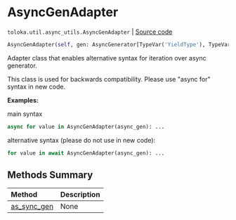 # AsyncGenAdapter
`toloka.util.async_utils.AsyncGenAdapter` | [Source code](https://github.com/Toloka/toloka-kit/blob/v1.1.2/src/util/async_utils.py#L358)

```python
AsyncGenAdapter(self, gen: AsyncGenerator[TypeVar('YieldType'), TypeVar('SendType')])
```

Adapter class that enables alternative syntax for iteration over async generator.


This class is used for backwards compatibility. Please use "async for" syntax in new code.


**Examples:**

main syntax
```python
async for value in AsyncGenAdapter(async_gen): ...
```

alternative syntax (please do not use in new code):
```python
for value in await AsyncGenAdapter(async_gen): ...
```
## Methods Summary

| Method | Description |
| :------| :-----------|
[as_sync_gen](toloka.util.async_utils.AsyncGenAdapter.as_sync_gen.md)| None
